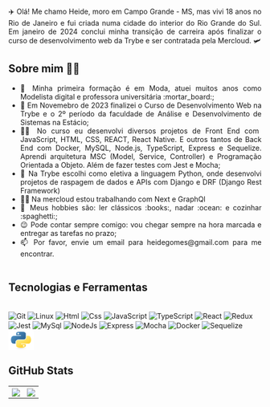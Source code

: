 
<div align="justify">
 ✈️   Olá! Me chamo Heide, moro em Campo Grande - MS, mas vivi 18 anos no Rio de Janeiro e fui criada numa cidade do interior do Rio Grande do Sul. Em janeiro de 2024 conclui minha transição de carreira após finalizar o curso de desenvolvimento web da Trybe e ser contratada pela Mercloud. 🛩️
</div>

## Sobre mim 💁‍♀️

<ul align="justify">
<li> 👗  Minha primeira formação é em Moda, atuei muitos anos como Modelista digital e professora universitária :mortar_board:;</li>
<li> 🚀 Em Novemebro de 2023 finalizei o Curso de Desenvolvimento Web na Trybe e o 2º período da faculdade de Análise e Desenvolvimento de Sistemas na Estácio;</li>
<li> 👩‍💻 No curso eu desenvolvi diversos projetos de Front End com JavaScript, HTML, CSS, REACT, React Native. E outros tantos de Back End com Docker, MySQL, Node.js, TypeScript, Express e Sequelize. Aprendi arquitetura MSC (Model, Service, Controller) e Programação Orientada a Objeto. Além de fazer testes com Jest e Mocha;</li>
<li> 🐍 Na Trybe escolhi como eletiva a linguagem Python, onde desenvolvi projetos de raspagem de dados e APIs com Django e DRF (Django Rest Framework)
<li> 👷‍♀️ Na mercloud estou trabalhando com Next e GraphQl
<li> 💙 Meus hobbies são: ler clássicos :books:, nadar :ocean: e cozinhar :spaghetti:;</li>
<li> 😉 Pode contar sempre comigo: vou chegar sempre na hora marcada e entregar as tarefas no prazo;</li>
<li> 📫 Por favor, envie um email para heidegomes@gmail.com para me encontrar.</li>                    
</ul>

## Tecnologias e Ferramentas

<div style="display: inline_block"><br>
  <img align="center" alt="Git" height="40" width="50" src="https://cdn.jsdelivr.net/gh/devicons/devicon/icons/git/git-original.svg"> 
  <img align="center" alt="Linux" height="40" width="50" src="https://cdn.jsdelivr.net/gh/devicons/devicon/icons/linux/linux-original.svg">
  <img align="center" alt="Html" height="40" width="50" src="https://cdn.jsdelivr.net/gh/devicons/devicon/icons/html5/html5-plain-wordmark.svg">
  <img align="center" alt="Css" height="40" width="50" src="https://cdn.jsdelivr.net/gh/devicons/devicon/icons/css3/css3-plain-wordmark.svg">
  <img align="center" alt="JavaScript" height="40" width="50" src="https://cdn.jsdelivr.net/gh/devicons/devicon/icons/javascript/javascript-original.svg">
  <img align="center" alt="TypeScript" height="40" width="50" src="https://cdn.jsdelivr.net/gh/devicons/devicon/icons/typescript/typescript-original.svg">
  <img align="center" alt="React" height="40" width="50" src="https://cdn.jsdelivr.net/gh/devicons/devicon/icons/react/react-original-wordmark.svg">
  <img align="center" alt="Redux" height="40" width="50" src="https://cdn.jsdelivr.net/gh/devicons/devicon/icons/redux/redux-original.svg">
  <img align="center" alt="Jest" height="40" width="50" src="https://cdn.jsdelivr.net/gh/devicons/devicon/icons/jest/jest-plain.svg">
  <img align="center" alt="MySql" height="40" width="50" src="https://cdn.jsdelivr.net/gh/devicons/devicon/icons/mysql/mysql-original-wordmark.svg">
  <img align="center" alt="NodeJs" height="40" width="50" src="https://cdn.jsdelivr.net/gh/devicons/devicon/icons/nodejs/nodejs-original.svg">
  <img align="center" alt="Express" height="40" width="50" src="https://cdn.jsdelivr.net/gh/devicons/devicon/icons/express/express-original.svg">
  <img align="center" alt="Mocha" height="40" width="50" src="https://cdn.jsdelivr.net/gh/devicons/devicon/icons/mocha/mocha-plain.svg">
  <img align="center" alt="Docker" height="40" width="50" src="https://cdn.jsdelivr.net/gh/devicons/devicon/icons/docker/docker-plain-wordmark.svg">
  <img align="center" alt="Sequelize" height="40" width="50" src="https://cdn.jsdelivr.net/gh/devicons/devicon/icons/sequelize/sequelize-plain-wordmark.svg">
  <img align="center" alt="paulinha-python" height="40" width="50" src="https://raw.githubusercontent.com/devicons/devicon/master/icons/python/python-original.svg" title="Python">  
</div>

## GitHub Stats
<table>
 <tr>
  <td> 
    <a href="https://github.com/anuraghazra/github-readme-stats" rel="noopener noreferrer" target="_blank">
    <img align="center" src="https://github-readme-stats.vercel.app/api?username=heidegomes&show_icons=true&theme=dark" />
  </a>
</td>

<td>
   <a href="https://github.com/anuraghazra/github-readme-stats" rel="noopener noreferrer" target="_blank" target="_blank">
    <img align="center" src="https://github-readme-stats.vercel.app/api/top-langs/?username=heidegomes&layout=compact&theme=dark" />
  </a>
</td>

</tr>
</table>


